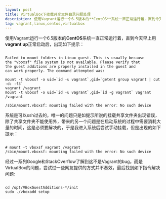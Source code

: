 ```yaml
---
layout: post
title: VirtualBox下挂载共享文件目录问题处理
description: 使用Vagrant运行一个6.5版本的**CentOS**系统一直正常运行着，直到今天早上用**vagrant up**正常启动后，出现如下提示：
tag: vagrant,linux,centos,virtualbox
---
```


使用Vagrant运行一个6.5版本的**CentOS**系统一直正常运行着，直到今天早上用**vagrant up**正常启动后，出现如下提示：
<pre><code class="highlighter">
Failed to mount folders in Linux guest. This is usually because
the "vboxsf" file system is not available. Please verify that
the guest additions are properly installed in the guest and
can work properly. The command attempted was:

mount -t vboxsf -o uid=`id -u vagrant`,gid=`getent group vagrant | cut -d: -f3`
vagrant /vagrant
mount -t vboxsf -o uid=`id -u vagrant`,gid=`id -g vagrant` vagrant /vagrant

/sbin/mount.vboxsf: mounting failed with the error: No such device
</code></pre>

系统是可以ssh过去的，唯一的问题只是如提示所说的挂载共享文件夹出现错误，除了共享文件夹不能使用外，带来的另一个问题是在启动系统的过程中需要消耗大量的时间，这是必须要解决的，于是我进入系统后尝试手动挂载，但是出现的如下提示：
<pre><code class="highlighter">
# mount -t vboxsf vagrant /vagrant
/sbin/mount.vboxsf: mounting failed with the error: No such device
</code></pre>

经过一系列Google和StackOverflow了解到这不是Vagrant的bug，而是VirtualBox的问题，尝试过一些网友提供的方式并不奏效，最后找到如下指令解决问题:
<pre><code class="highlighter">
cd /opt/VBoxGuestAdditions-*/init  
sudo ./vboxadd setup
</code></pre>
